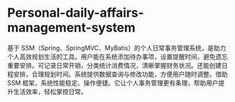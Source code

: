 # Personal-daily-affairs-management-system
基于 SSM（Spring、SpringMVC、MyBatis）的个人日常事务管理系统，是助力个人高效规划生活的工具。用户能在系统添加待办事项，设置提醒时间，避免遗忘重要安排。可记录日常开销，分类统计消费情况，清晰掌握财务状况。还能创建日程安排，合理规划时间。系统提供数据查询与修改功能，方便用户随时调整。借助 SSM 框架，系统性能稳定、操作便捷。它让个人事务管理更有条理，帮助用户提升生活效率，轻松掌控日常。 

